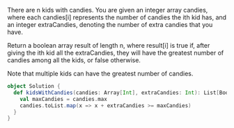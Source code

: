 There are n kids with candies. You are given an integer array candies, where each candies[i] represents the number of candies the ith kid has, and an integer extraCandies, denoting the number of extra candies that you have.

Return a boolean array result of length n, where result[i] is true if, after giving the ith kid all the extraCandies, they will have the greatest number of candies among all the kids, or false otherwise.

Note that multiple kids can have the greatest number of candies.

```scala 3
object Solution {
  def kidsWithCandies(candies: Array[Int], extraCandies: Int): List[Boolean] = {
    val maxCandies = candies.max
    candies.toList.map(x => x + extraCandies >= maxCandies)
  }
}
```